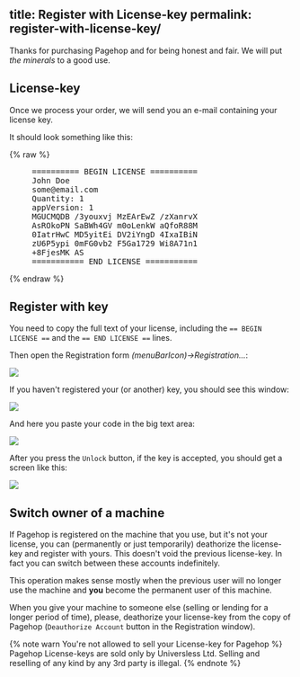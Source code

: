 title: Register with License-key
permalink: register-with-license-key/
---
Thanks for purchasing Pagehop and for being honest and fair. We will put *the minerals* to a good use.

## License-key

Once we process your order, we will send you an e-mail containing your license key.

It should look something like this:

{% raw %}
<figure class="highlight"><pre>========== BEGIN LICENSE ==========
John Doe
some@email.com
Quantity: 1
appVersion: 1
MGUCMQDB /3youxvj MzEArEwZ /zXanrvX
AsROkoPN SaBWh4GV m0oLenkW aQfoR88M
0IatrHwC MD5yitEi DV2iYngD 4IxaIBiN
zU6P5ypi 0mFG0vb2 F5Ga1729 Wi8A71n1
+8FjesMK AS
=========== END LICENSE ===========</pre></figure>
{% endraw %}

## Register with key

You need to copy the full text of your license, including the `== BEGIN LICENSE ==` and the `== END LICENSE ==` lines.

Then open the Registration form *(menuBarIcon)->Registration...*:

![](/register-with-license-key-resources/registration-menu-item.png)

If you haven't registered your (or another) key, you should see this window:

![](/register-with-license-key-resources/registration-window.png)

And here you paste your code in the big text area:

![](/register-with-license-key-resources/registration-window-paste.png)

After you press the `Unlock` button, if the key is accepted, you should get a screen like this:

![](/register-with-license-key-resources/registration-status-window.png)

## Switch owner of a machine

If Pagehop is registered on the machine that you use, but it's not your license, you can (permanently or just temporarily) deathorize the license-key and register with yours. This doesn't void the previous license-key. In fact you can switch between these accounts indefinitely.

This operation makes sense mostly when the previous user will no longer use the machine and **you** become the permanent user of this machine.

When you give your machine to someone else (selling or lending for a longer period of time), please, deathorize your license-key from the copy of Pagehop (`Deauthorize Account` button in the Registration window).

{% note warn You're not allowed to sell your License-key for Pagehop %}
Pagehop License-keys are sold only by Universless Ltd. Selling and reselling of any kind by any 3rd party is illegal.
{% endnote %}